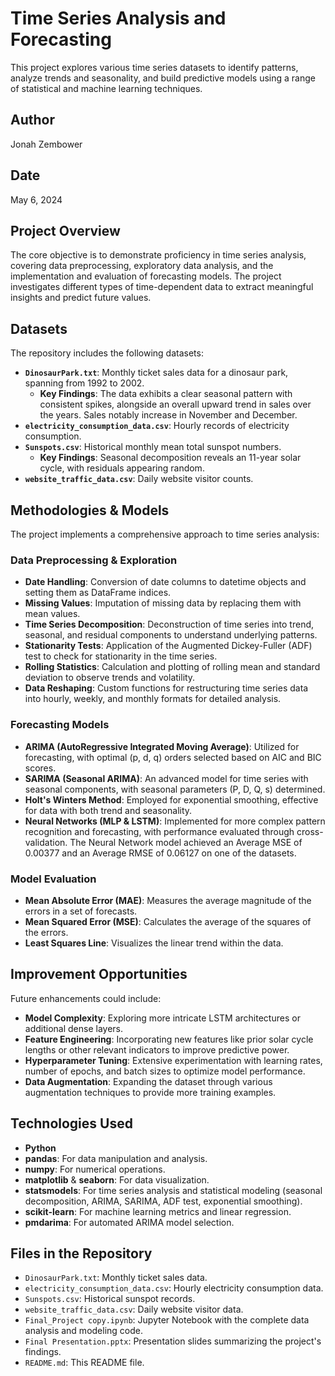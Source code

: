 # Time Series Analysis and Forecasting

This project explores various time series datasets to identify patterns, analyze trends and seasonality, and build predictive models using a range of statistical and machine learning techniques.

## Author

Jonah Zembower

## Date

May 6, 2024

## Project Overview

The core objective is to demonstrate proficiency in time series analysis, covering data preprocessing, exploratory data analysis, and the implementation and evaluation of forecasting models. The project investigates different types of time-dependent data to extract meaningful insights and predict future values.

## Datasets

The repository includes the following datasets:

* **`DinosaurPark.txt`**: Monthly ticket sales data for a dinosaur park, spanning from 1992 to 2002.
    * **Key Findings**: The data exhibits a clear seasonal pattern with consistent spikes, alongside an overall upward trend in sales over the years. Sales notably increase in November and December.
* **`electricity_consumption_data.csv`**: Hourly records of electricity consumption.
* **`Sunspots.csv`**: Historical monthly mean total sunspot numbers.
    * **Key Findings**: Seasonal decomposition reveals an 11-year solar cycle, with residuals appearing random.
* **`website_traffic_data.csv`**: Daily website visitor counts.

## Methodologies & Models

The project implements a comprehensive approach to time series analysis:

### Data Preprocessing & Exploration
* **Date Handling**: Conversion of date columns to datetime objects and setting them as DataFrame indices.
* **Missing Values**: Imputation of missing data by replacing them with mean values.
* **Time Series Decomposition**: Deconstruction of time series into trend, seasonal, and residual components to understand underlying patterns.
* **Stationarity Tests**: Application of the Augmented Dickey-Fuller (ADF) test to check for stationarity in the time series.
* **Rolling Statistics**: Calculation and plotting of rolling mean and standard deviation to observe trends and volatility.
* **Data Reshaping**: Custom functions for restructuring time series data into hourly, weekly, and monthly formats for detailed analysis.

### Forecasting Models
* **ARIMA (AutoRegressive Integrated Moving Average)**: Utilized for forecasting, with optimal (p, d, q) orders selected based on AIC and BIC scores.
* **SARIMA (Seasonal ARIMA)**: An advanced model for time series with seasonal components, with seasonal parameters (P, D, Q, s) determined.
* **Holt's Winters Method**: Employed for exponential smoothing, effective for data with both trend and seasonality.
* **Neural Networks (MLP & LSTM)**: Implemented for more complex pattern recognition and forecasting, with performance evaluated through cross-validation. The Neural Network model achieved an Average MSE of 0.00377 and an Average RMSE of 0.06127 on one of the datasets.

### Model Evaluation
* **Mean Absolute Error (MAE)**: Measures the average magnitude of the errors in a set of forecasts.
* **Mean Squared Error (MSE)**: Calculates the average of the squares of the errors.
* **Least Squares Line**: Visualizes the linear trend within the data.

## Improvement Opportunities

Future enhancements could include:

* **Model Complexity**: Exploring more intricate LSTM architectures or additional dense layers.
* **Feature Engineering**: Incorporating new features like prior solar cycle lengths or other relevant indicators to improve predictive power.
* **Hyperparameter Tuning**: Extensive experimentation with learning rates, number of epochs, and batch sizes to optimize model performance.
* **Data Augmentation**: Expanding the dataset through various augmentation techniques to provide more training examples.

## Technologies Used

* **Python**
* **pandas**: For data manipulation and analysis.
* **numpy**: For numerical operations.
* **matplotlib** & **seaborn**: For data visualization.
* **statsmodels**: For time series analysis and statistical modeling (seasonal decomposition, ARIMA, SARIMA, ADF test, exponential smoothing).
* **scikit-learn**: For machine learning metrics and linear regression.
* **pmdarima**: For automated ARIMA model selection.

## Files in the Repository

* `DinosaurPark.txt`: Monthly ticket sales data.
* `electricity_consumption_data.csv`: Hourly electricity consumption data.
* `Sunspots.csv`: Historical sunspot records.
* `website_traffic_data.csv`: Daily website visitor data.
* `Final_Project copy.ipynb`: Jupyter Notebook with the complete data analysis and modeling code.
* `Final Presentation.pptx`: Presentation slides summarizing the project's findings.
* `README.md`: This README file.
